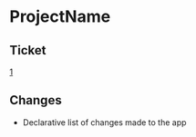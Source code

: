 # ProjectName

## Ticket

[1](clickup_ticket_url)

## Changes

- Declarative list of changes made to the app
